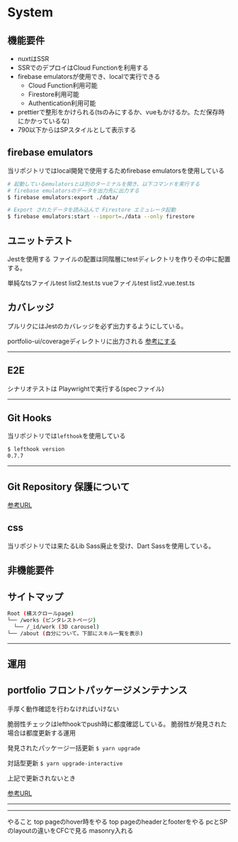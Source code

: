 # System

## 機能要件

- nuxtはSSR
- SSRでのデプロイはCloud Functionを利用する
- firebase emulatorsが使用でき、localで実行できる
  - Cloud Function利用可能
  - Firestore利用可能
  - Authentication利用可能
- prettierで整形をかけられる(tsのみにするか、vueもかけるか。ただ保存時にかかっているな)
- 790以下からはSPスタイルとして表示する

## firebase emulators

当リポジトリではlocal開発で使用するためfirebase emulatorsを使用している

```sh
# 起動しているemulatorsとは別のターミナルを開き、以下コマンドを実行する
# firebase emulatorsのデータを出力先に出力する
$ firebase emulators:export ./data/

# Export されたデータを読み込んで Firestore エミュレータ起動
$ firebase emulators:start --import=./data --only firestore
```

## ユニットテスト

Jestを使用する
ファイルの配置は同階層にtestディレクトリを作りその中に配置する。

単純なtsファイルtest
list2.test.ts
vueファイルtest
list2.vue.test.ts

## カバレッジ

プルリクにはJestのカバレッジを必ず出力するようにしている。

portfolio-ui/coverageディレクトリに出力される
[参考にする](https://qiita.com/takasp/items/5864d0601c41a769a2a0)

---

## E2E

シナリオテストは
Playwrightで実行する(specファイル)

---

## Git Hooks

当リポジトリでは`lefthook`を使用している

```sh
$ lefthook version
0.7.7
```

---

## Git Repository 保護について

[参考URL](https://qiita.com/da-sugi/items/ba3cd83e64c689795c50)

## css

当リポジトリでは来たるLib Sass廃止を受け、Dart Sassを使用している。

## 非機能要件

## サイトマップ

```sh
Root (横スクロールpage)
└── /works (ピンタレストページ)
  └── /_id/work (3D carousel)
└── /about (自分について。下部にスキル一覧を表示)
```

---

## 運用

## portfolio フロントパッケージメンテナンス

手厚く動作確認を行わなければいけない

脆弱性チェックはlefthookでpush時に都度確認している。
脆弱性が発見された場合は都度更新する運用

発見されたパッケージ一括更新
`$ yarn upgrade`

対話型更新
`$ yarn upgrade-interactive`


上記で更新されないとき

[参考URL](https://rinoguchi.net/2021/11/npm-version-up-and-fix-audit.html)

---

---

やること
top pageのhover時をやる
top pageのheaderとfooterをやる
pcとSPのlayoutの違いをCFCで見る
masonry入れる
